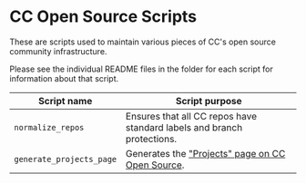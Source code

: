 # CC Open Source Scripts

These are scripts used to maintain various pieces of CC's open source community infrastructure.

Please see the individual README files in the folder for each script for information about that script.


| Script name          | Script purpose                                                         |
|----------------------|------------------------------------------------------------------------|
| `normalize_repos`   | Ensures that all CC repos have standard labels and branch protections. |
| `generate_projects_page` | Generates the ["Projects" page on CC Open Source](https://opensource.creativecommons.org/contributing-code/projects/). |
